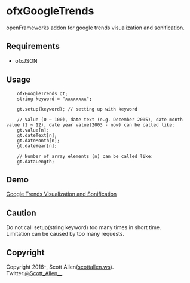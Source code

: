 # ofxGoogleTrends
openFrameworks addon for google trends visualization and sonification.

## Requirements
- ofxJSON

## Usage

        ofxGoogleTrends gt;
        string keyword = "xxxxxxxx";

        gt.setup(keyword); // setting up with keyword

        // Value (0 ~ 100), date text (e.g. December 2005), date month value (1 ~ 12), date year value(2003 - now) can be called like:
        gt.value[n];
        gt.dateText[n];
        gt.dateMonth[n];
        gt.dateYear[n];

        // Number of array elements (n) can be called like:
        gt.dataLength;

## Demo
[Google Trends Visualization and Sonification](https://youtu.be/IKpcvAYjy0E)

## Caution
Do not call setup(string keyword) too many times in short time.  
Limitation can be caused by too many requests.

## Copyright
Copyright 2016-, Scott Allen([scottallen.ws](http://scottallen.ws)).  
Twitter:[@Scott_Allen__](https://twitter.com/#!/Scott_Allen__ "twitter@Scott_Allen__").
